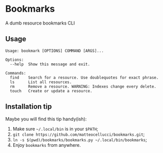 # Bookmarks

A dumb resource bookmarks CLI

## Usage

```
Usage: bookmark [OPTIONS] COMMAND [ARGS]...

Options:
  --help  Show this message and exit.

Commands:
  find    Search for a resource. Use doublequotes for exact phrase.
  ls      List all resources.
  rm      Remove a resource. WARNING: Indexes change every delete.
  touch   Create or update a resource.
```

## Installation tip

Maybe you will find this tip handy(ish):

1. Make sure `~/.local/bin` is in your `$PATH`;
2. `git clone https://github.com/matteocellucci/bookmarks.git`;
3. `ln -s $(pwd)/bookmarks/bookmarks.py ~/.local/bin/bookmarks`;
4. Enjoy `bookmarks` from anywhere.
